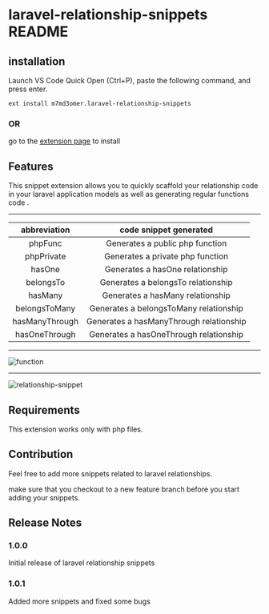 # laravel-relationship-snippets README

## installation

Launch VS Code Quick Open (Ctrl+P), paste the following command, and press enter.

`ext install m7md3omer.laravel-relationship-snippets`

### OR

go to the [extension page][1] to install


## Features

This snippet extension allows you to quickly scaffold your relationship code in your laravel application models as well as generating regular functions code .

---

|abbreviation|code snippet generated|
|:---:|:-----:|
|phpFunc|Generates a public php function|
|phpPrivate|Generates a private php function|
|hasOne|Generates a hasOne relationship|
|belongsTo|Generates a belongsTo relationship|
|hasMany|Generates a hasMany relationship|
|belongsToMany|Generates a belongsToMany relationship|
|hasManyThrough|Generates a hasManyThrough relationship|
|hasOneThrough|Generates a hasOneThrough relationship|

---

![function](https://github.com/m7md3omer/Vscode-extension-laravel-snippets/blob/master/screenshots/screen1.png "function snippet")

---

![relationship-snippet](https://github.com/m7md3omer/Vscode-extension-laravel-snippets/blob/master/screenshots/screen2.png "relationship snippets")

## Requirements

This extension works only with php files.

## Contribution

Feel free to add more snippets related to laravel relationships.

make sure that you checkout to a new feature branch before you start adding your snippets.

## Release Notes

### 1.0.0

Initial release of laravel relationship snippets

### 1.0.1

Added more snippets and fixed some bugs

[1]: https://marketplace.visualstudio.com/items?itemName=m7md3omer.laravel-relationship-snippets&ssr=false#overview
